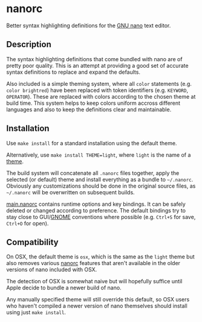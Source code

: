 nanorc
======

Better syntax highlighting definitions for the [GNU nano] text editor.

Description
-----------

The syntax highlighting definitions that come bundled with nano are of
pretty poor quality. This is an attempt at providing a good set of accurate
syntax definitions to replace and expand the defaults.

Also included is a simple theming system, where all `color` statements (e.g.
`color brightred`) have been replaced with token identifiers (e.g.
`KEYWORD`, `OPERATOR`). These are replaced with colors according to the
chosen theme at build time. This system helps to keep colors uniform accross
different languages and also to keep the definitions clear and maintainable.

Installation
------------

Use `make install` for a standard installation using the default theme.

Alternatively, use `make install THEME=light`, where `light` is the name of
a [theme].

The build system will concatenate all `.nanorc` files together, apply the
selected (or default) theme and install everything as a bundle to
`~/.nanorc`. Obviously any customizations should be done in the original
source files, as `~/.nanorc` will be overwritten on subsequent builds.

[main.nanorc] contains runtime options and key bindings. It can be safely
deleted or changed according to preference. The default bindings try to stay
close to GUI/[GNOME] conventions where possible
(e.g. `Ctrl+S` for save, `Ctrl+O` for open).

Compatibility
-------------

On OSX, the default theme is `osx`, which is the same as the `light` theme
but also removes various [nanorc] features that aren't available in the
older versions of nano included with OSX.

The detection of OSX is somewhat naive but will hopefully suffice until
Apple decide to bundle a newer build of nano.

Any manually specified theme will still override this default, so OSX users
who haven't compiled a newer version of nano themselves should install using
just `make install`.

[GNU nano]: http://www.nano-editor.org/
[nanorc]: http://www.nano-editor.org/dist/v2.3/nanorc.5.html
[theme]: https://github.com/craigbarnes/nanorc/tree/master/themes
[main.nanorc]: https://github.com/craigbarnes/nanorc/blob/master/main.nanorc
[GNOME]: http://www.gnome.org/
